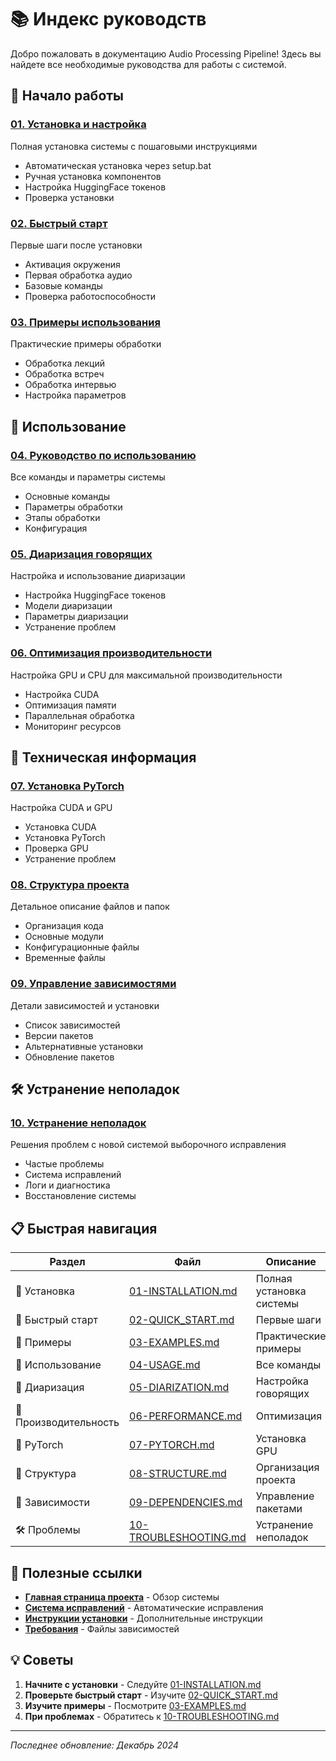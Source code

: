 # 📚 Индекс руководств

Добро пожаловать в документацию Audio Processing Pipeline! Здесь вы найдете все необходимые руководства для работы с системой.

## 🚀 Начало работы

### [01. Установка и настройка](01-INSTALLATION.md)
Полная установка системы с пошаговыми инструкциями
- Автоматическая установка через setup.bat
- Ручная установка компонентов
- Настройка HuggingFace токенов
- Проверка установки

### [02. Быстрый старт](02-QUICK_START.md)
Первые шаги после установки
- Активация окружения
- Первая обработка аудио
- Базовые команды
- Проверка работоспособности

### [03. Примеры использования](03-EXAMPLES.md)
Практические примеры обработки
- Обработка лекций
- Обработка встреч
- Обработка интервью
- Настройка параметров

## 🎵 Использование

### [04. Руководство по использованию](04-USAGE.md)
Все команды и параметры системы
- Основные команды
- Параметры обработки
- Этапы обработки
- Конфигурация

### [05. Диаризация говорящих](05-DIARIZATION.md)
Настройка и использование диаризации
- Настройка HuggingFace токенов
- Модели диаризации
- Параметры диаризации
- Устранение проблем

### [06. Оптимизация производительности](06-PERFORMANCE.md)
Настройка GPU и CPU для максимальной производительности
- Настройка CUDA
- Оптимизация памяти
- Параллельная обработка
- Мониторинг ресурсов

## 🔧 Техническая информация

### [07. Установка PyTorch](07-PYTORCH.md)
Настройка CUDA и GPU
- Установка CUDA
- Установка PyTorch
- Проверка GPU
- Устранение проблем

### [08. Структура проекта](08-STRUCTURE.md)
Детальное описание файлов и папок
- Организация кода
- Основные модули
- Конфигурационные файлы
- Временные файлы

### [09. Управление зависимостями](09-DEPENDENCIES.md)
Детали зависимостей и установки
- Список зависимостей
- Версии пакетов
- Альтернативные установки
- Обновление пакетов

## 🛠️ Устранение неполадок

### [10. Устранение неполадок](10-TROUBLESHOOTING.md)
Решения проблем с новой системой выборочного исправления
- Частые проблемы
- Система исправлений
- Логи и диагностика
- Восстановление системы

## 📋 Быстрая навигация

| Раздел | Файл | Описание |
|--------|------|----------|
| 🚀 Установка | [01-INSTALLATION.md](01-INSTALLATION.md) | Полная установка системы |
| 🚀 Быстрый старт | [02-QUICK_START.md](02-QUICK_START.md) | Первые шаги |
| 🚀 Примеры | [03-EXAMPLES.md](03-EXAMPLES.md) | Практические примеры |
| 🎵 Использование | [04-USAGE.md](04-USAGE.md) | Все команды |
| 🎵 Диаризация | [05-DIARIZATION.md](05-DIARIZATION.md) | Настройка говорящих |
| 🎵 Производительность | [06-PERFORMANCE.md](06-PERFORMANCE.md) | Оптимизация |
| 🔧 PyTorch | [07-PYTORCH.md](07-PYTORCH.md) | Установка GPU |
| 🔧 Структура | [08-STRUCTURE.md](08-STRUCTURE.md) | Организация проекта |
| 🔧 Зависимости | [09-DEPENDENCIES.md](09-DEPENDENCIES.md) | Управление пакетами |
| 🛠️ Проблемы | [10-TROUBLESHOOTING.md](10-TROUBLESHOOTING.md) | Устранение неполадок |

## 🔗 Полезные ссылки

- **[Главная страница проекта](../../README.md)** - Обзор системы
- **[Система исправлений](../fixes/)** - Автоматические исправления
- **[Инструкции установки](../instructions/)** - Дополнительные инструкции
- **[Требования](../requirements/)** - Файлы зависимостей

## 💡 Советы

1. **Начните с установки** - Следуйте [01-INSTALLATION.md](01-INSTALLATION.md)
2. **Проверьте быстрый старт** - Изучите [02-QUICK_START.md](02-QUICK_START.md)
3. **Изучите примеры** - Посмотрите [03-EXAMPLES.md](03-EXAMPLES.md)
4. **При проблемах** - Обратитесь к [10-TROUBLESHOOTING.md](10-TROUBLESHOOTING.md)

---

*Последнее обновление: Декабрь 2024* 